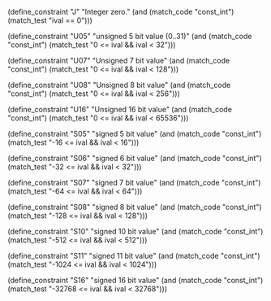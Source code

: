 
(define_constraint "J"
  "Integer zero."
  (and (match_code "const_int")
       (match_test "ival == 0")))

(define_constraint "U05"
   "unsigned 5 bit value (0..31)"
   (and (match_code "const_int")
	(match_test "0 <= ival && ival < 32")))

(define_constraint "U07"
   "Unsigned 7 bit value"
   (and (match_code "const_int")
	(match_test "0 <= ival && ival < 128")))

(define_constraint "U08"
   "Unsigned 8 bit value"
   (and (match_code "const_int")
	(match_test "0 <= ival && ival < 256")))

(define_constraint "U16"
   "Unsigned 16 bit value"
   (and (match_code "const_int")
	(match_test "0 <= ival && ival < 65536")))

(define_constraint "S05"
   "signed 5 bit value"
   (and (match_code "const_int")
	(match_test "-16 <= ival && ival < 16")))

(define_constraint "S06"
   "signed 6 bit value"
   (and (match_code "const_int")
	(match_test "-32 <= ival && ival < 32")))

(define_constraint "S07"
   "signed 7 bit value"
   (and (match_code "const_int")
	(match_test "-64 <= ival && ival < 64")))

(define_constraint "S08"
   "signed 8 bit value"
   (and (match_code "const_int")
	(match_test "-128 <= ival && ival < 128")))

(define_constraint "S10"
   "signed 10 bit value"
   (and (match_code "const_int")
	(match_test "-512 <= ival && ival < 512")))

(define_constraint "S11"
   "signed 11 bit value"
   (and (match_code "const_int")
	(match_test "-1024 <= ival && ival < 1024")))

(define_constraint "S16"
   "signed 16 bit value"
   (and (match_code "const_int")
	(match_test "-32768 <= ival && ival < 32768")))
